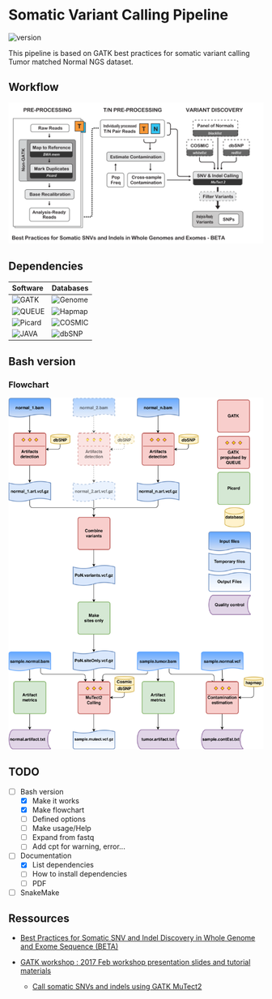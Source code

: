 # Somatic Variant Calling Pipeline

![version](https://img.shields.io/badge/Version-0.0.1-red.svg?style=flat-square)

This pipeline is based on GATK best practices for somatic variant calling Tumor matched Normal NGS dataset.

## Workflow

![Workflow from GATK](img/BP_somatic_workflow_M2.png)

## Dependencies

|Software|Databases|
|:-------|:--------|
|![GATK](https://img.shields.io/badge/GATK-3.x-brightgreen.svg?style=flat-square)|![Genome](https://img.shields.io/badge/Genome-GRCh37-blue.svg?style=flat-square)|
|![QUEUE](https://img.shields.io/badge/QUEUE-3.x-brightgreen.svg?style=flat-square)|![Hapmap](https://img.shields.io/badge/Hapmap-3.3-blue.svg?style=flat-square)|
|![Picard](https://img.shields.io/badge/Picard-2.1x-brightgreen.svg?style=flat-square)|![COSMIC](https://img.shields.io/badge/Cosmic-82-blue.svg?style=flat-square)|
|![JAVA](https://img.shields.io/badge/JDK-8.x-brightgreen.svg?style=flat-square)|![dbSNP](https://img.shields.io/badge/dbSNP-138-blue.svg?style=flat-square)|

## Bash version

### Flowchart

![Flowchart (draw.io)](img/flowchart.svg)

## TODO

- [ ] Bash version
	- [x] Make it works
	- [x] Make flowchart
	- [ ] Defined options
	- [ ] Make usage/Help
	- [ ] Expand from fastq
	- [ ] Add cpt for warning, error...
- [ ] Documentation
	- [x] List dependencies
	- [ ] How to install dependencies
	- [ ] PDF
- [ ] SnakeMake

## Ressources

- [Best Practices for Somatic SNV and Indel Discovery in Whole Genome and Exome Sequence (BETA)](https://software.broadinstitute.org/gatk/best-practices/mutect2.php)

- [GATK workshop : 2017 Feb workshop presentation slides and tutorial materials](https://software.broadinstitute.org/gatk/blog?id=9044)
	- [Call somatic SNVs and indels using GATK MuTect2](https://drive.google.com/file/d/0BwTg3aXzGxEDdXRsY1hWdzU5TzQ/view)
